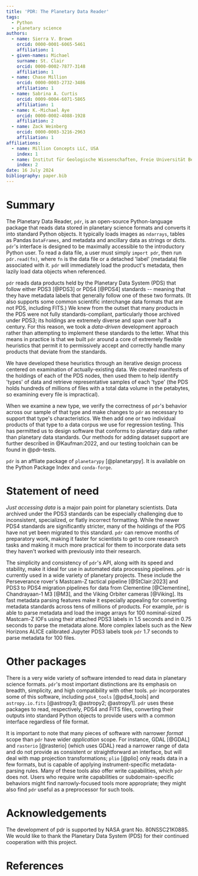 ```yaml
---
title: 'PDR: The Planetary Data Reader'
tags:
  - Python
  - planetary science
authors:
  - name: Sierra V. Brown
    orcid: 0000-0001-6065-5461
    affiliation: 1
  - given-names: Michael
    surname: St. Clair
    orcid: 0000-0002-7877-3148
    affiliation: 1
  - name: Chase Million
    orcid: 0000-0003-2732-3486
    affiliation: 1
  - name: Sabrina A. Curtis
    orcid: 0009-0004-6071-5865
    affiliation: 1
  - name: K.-Michael Aye
    orcid: 0000-0002-4088-1928
    affiliation: 2
  - name: Zack Weinberg
    orcid: 0000-0003-3216-2963
    affiliation: 1
affiliations:
  - name: Million Concepts LLC, USA
    index: 1
  - name: Institut für Geologische Wissenschaften, Freie Universität Berlin, Germany
    index: 2
date: 16 July 2024
bibliography: paper.bib
---
```

# Summary

The Planetary Data Reader, `pdr`, is an open-source Python-language package
that reads data stored in planetary science formats and converts it into
standard Python objects. It typically loads images as `ndarrays`, tables
as Pandas `DataFrames`, and metadata and ancillary data as strings or dicts.
`pdr`'s interface is designed to be maximally accessible to the introductory
Python user. To read a data file, a user must simply `import pdr`, then run 
`pdr.read(fn)`, where `fn` is the data file or a detached 'label' (metadata) file 
associated with it. `pdr` will immediately load the product's metadata,
then lazily load data objects when referenced.


`pdr` reads data products held by the Planetary Data System (PDS) that follow 
either PDS3 [@PDS3] or PDS4 [@PDS4] standards -- meaning that they
have metadata labels that generally follow one of these two formats. (It also
supports some common scientific interchange data formats that are not PDS, 
including FITS.) We knew from the outset that many products in the PDS were not
fully standards-compliant, particularly those archived under PDS3; its holdings
are extremely diverse and span over half a century. For this reason, 
we took a *data-driven* development approach rather than attempting to implement
these standards to the letter. What this means in practice is that we built `pdr` 
around a core of extremely flexible heuristics that permit it to permissively accept
and correctly handle many products that deviate from the standards.

We have developed these heuristics through an iterative design process centered on
examination of actually-existing data. We created manifests of the holdings of each 
of the PDS nodes, then used them to help identify 'types' of data and retrieve
representative samples of each 'type' (the PDS holds hundreds of millions of files
with a total data volume in the petabytes, so examining every file is impractical).

When we examine a new type, we verify the correctness of `pdr`'s behavior across
our sample of that type and make changes to `pdr` as necessary to support that 
type's characteristics. We then add one or two individual products of that type
to a data corpus we use for regression testing. This has permitted us to design
software that conforms to planetary data rather than planetary data standards.
Our methods for adding dataset support are further described in @Kaufman:2022,
and our testing toolchain can be found in @pdr-tests. 

`pdr` is an affliate package of `planetarypy` [@planetarypy]. It is available
on the Python Package Index and `conda-forge`.

# Statement of need

_Just accessing data_ is a major pain point for planetary scientists. Data 
archived under the PDS3 standards can be especially challenging due to inconsistent,
specialized, or flatly incorrect formatting. While the newer PDS4 standards are 
significantly stricter, many of the holdings of the PDS have not yet been migrated
to this standard. `pdr` can remove months of preparatory work, making it faster
for scientists to get to core research tasks and making it much more practical
for them to incorporate data sets they haven't worked with previously into their
research.

The simplicity and consistency of `pdr`'s API, along with its speed and stability,
make it ideal for use in automated data processing pipelines. `pdr` is currently 
used in a wide variety of planetary projects. These include the Perseverance rover's 
Mastcam-Z tactical pipeline [@StClair:2023] and PDS3 to PDS4 migration pipelines for
data from Clementine [@Clementine], Chandrayaan-1 M3 [@M3], and the Viking Orbiter 
cameras [@Viking]. Its fast metadata parsing features make it especially appealing
for converting metadata standards across tens of millions of products. For example,
`pdr` is able to parse metadata and load the image arrays for 100 nominal-sized 
Mastcam-Z IOFs using their attached PDS3 labels in 1.5 seconds and in 0.75 
seconds to parse the metadata alone. More complex labels such as the New Horizons
ALICE calibrated Jupyter PDS3 labels took `pdr` 1.7 seconds to parse metadata 
for 100 files.

# Other packages

There is a very wide variety of software intended to read data in planetary science 
formats. `pdr`'s most important distinctions are its emphasis on breadth, simplicity,
and high compatibility with other tools. `pdr` incorporates some of this software,
including `pds4_tools` [@pds4_tools] and `astropy.io.fits` 
[@astropy3; @astropy2; @astropy1]. `pdr` uses these packages to read, 
respectively, PDS4 and FITS files, converting their outputs into standard 
Python objects to provide users with a common interface regardless of file format. 

It is important to note that many pieces of software with narrower _format_ scope than
`pdr` have wider _application_ scope. For instance, GDAL [@GDAL] and `rasterio` 
[@rasterio] (which uses GDAL) read a narrower range of data and do not provide as 
consistent or straightforward an interface, but will deal with map projection 
transformations; `plio` [@plio] only reads data in a few formats,
but is capable of applying instrument-specific metadata-parsing rules. Many of these
tools also offer write capabilities, which `pdr` does not. Users who require write
capabilities or subdomain-specific behaviors might find narrowly-focused tools more 
appropriate; they might also find `pdr` useful as a preprocessor for such tools.

# Acknowledgements

The development of pdr is supported by NASA grant No. 80NSSC21K0885. We would like to 
thank the Planetary Data System (PDS) for their continued cooperation with this project.

# References
